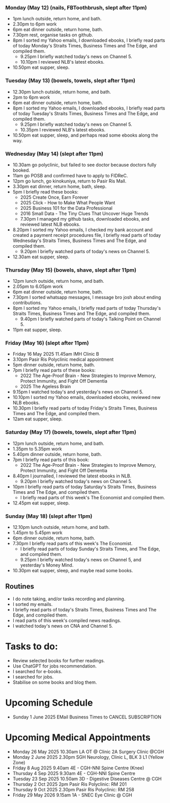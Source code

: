 ### Monday (May 12) (nails, FBToothbrush, slept after 11pm)
- 1pm lunch outside, return home, and bath.
- 2.30pm to 6pm work
- 6pm eat dinner outside, return home, bath.
- 7.30pm rest, organise tasks on github.
- 8pm I sorted my Yahoo emails, I downloaded ebooks, I briefly read parts of today Monday's Straits Times, Business Times and The Edge, and compiled them.
    - 9.25pm I briefly watched today's news on Channel 5.
    - 10.10pm I reviewed NLB's latest ebooks.
- 10.50pm eat supper, sleep.

### Tuesday (May 13) (bowels, towels, slept after 11pm)
- 12.30pm lunch outside, return home, and bath.
- 2pm to 6pm work
- 6pm eat dinner outside, return home, bath.
- 8pm I sorted my Yahoo emails, I downloaded ebooks, I briefly read parts of today Tuesday's Straits Times, Business Times and The Edge, and compiled them.
    - 9.25pm I briefly watched today's news on Channel 5.
    - 10.35pm I reviewed NLB's latest ebooks.
- 10.50pm eat supper, sleep, and perhaps read some ebooks along the way.

### Wednesday (May 14) (slept after 11pm)
- 10.30am go polyclinic, but failed to see doctor because doctors fully booked.
- 11am go POSB and confirmed have to apply to FIDReC.
- 12pm go lunch, go kinokuniya, return to Pasir Ris Mall.
- 3.30pm eat dinner, return home, bath, sleep.
- 5pm I briefly read these books:
    - 2025 Create Once, Earn Forever
    - 2025 Click - How to Make What People Want
    - 2025 Business 101 for the Data Professional
    - 2016 Small Data - The Tiny Clues That Uncover Huge Trends
    - 7.30pm I managed my github tasks, downloaded ebooks, and reviewed latest NLB ebooks.
- 8.20pm I sorted my Yahoo emails, I checked my bank account and created a payment receipt procedures file, I briefly read parts of today Wednesday's Straits Times, Business Times and The Edge, and compiled them.
    - 9.20pm I briefly watched parts of today's news on Channel 5.
- 12.30am eat supper, sleep.

### Thursday (May 15) (bowels, shave, slept after 11pm)
- 12pm lunch outside, return home, and bath.
- 2.05pm to 6.05pm work
- 6pm eat dinner outside, return home, bath.
- 7.30pm I sorted whatsapp messages, I message bro josh about ending contributions.
- 8pm I sorted my Yahoo emails, I briefly read parts of today Thursday's Straits Times, Business Times and The Edge, and compiled them.
    - 9.40pm I briefly watched parts of today's Talking Point on Channel 5.
- 11pm eat supper, sleep.

### Friday (May 16) (slept after 11pm)
- Friday 16 May 2025 11.45am IMH Clinic B
- 3.10pm Pasir Ris Polyclinic medical appointment
- 5pm dinner outside, return home, bath.
- 7pm I briefly read parts of these books:
    - 2022 The Age-Proof Brain - New Strategies to Improve Memory, Protect Immunity, and Fight Off Dementia
    - 2025 The Ageless Brain
- 9.15pm I watched today's and yesterday's news on Channel 5.
- 10.10pm I sorted my Yahoo emails, downloaded ebooks, reviewed new NLB ebooks.
- 10.30pm I briefly read parts of today Friday's Straits Times, Business Times and The Edge, and compiled them.
- 12am eat supper, sleep.

### Saturday (May 17) (bowels, towels, slept after 11pm)
- 12pm lunch outside, return home, and bath.
- 1.35pm to 5.35pm work
- 5.40pm dinner outside, return home, bath.
- 7pm I briefly read parts of this book:
    - 2022 The Age-Proof Brain - New Strategies to Improve Memory, Protect Immunity, and Fight Off Dementia
- 8.40pm I journalled, I reviewed the latest ebooks in NLB.
    - 9.20pm I briefly watched today's news on Channel 5.
- 10pm I briefly read parts of today Saturday's Straits Times, Business Times and The Edge, and compiled them.
    - I briefly read parts of this week's The Economist and compiled them.
- 12.45pm eat supper, sleep.

### Sunday (May 18) (slept after 11pm)
- 12.10pm lunch outside, return home, and bath.
- 1.45pm to 5.45pm work
- 6pm dinner outside, return home, bath.
- 7.30pm I briefly read parts of this week's The Economist.
    - I briefly read parts of today Sunday's Straits Times, and The Edge, and compiled them.
    - 9.25pm I briefly watched today's news on Channel 5, and yesterday's Money Mind.
- 10.30pm eat supper, sleep, and maybe read some books.



## Routines
- I do note taking, and/or tasks recording and planning.
- I sorted my emails.
- I briefly read parts of today's Straits Times, Business Times and The Edge, and compiled them.
- I read parts of this week's compiled news readings.
- I watched today's news on CNA and Channel 5.

# Tasks to do:
- Review selected books for further readings.
- Use ChatGPT for jobs recommendation.
- I searched for e-books.
- I searched for jobs.
- Stabilise on some books and blog them.

# Upcoming Schedule
- Sunday 1 June 2025 EMail Business Times to CANCEL SUBSCRIPTION

# Upcoming Medical Appointments
- Monday 26 May 2025 10.30am LA OT @ Clinic 2A Surgery Clinic @CGH
- Monday 2 June 2025 2.30pm SGH Neurology, Clinic L, BLK 3 L1 (Yellow Zone)
- Friday 8 Aug 2025 9.40am 4E - CGH-NNI Spine Centre (Knee)
- Thursday 4 Sep 2025 9.30am 4E - CGH-NNI Spine Centre
- Tuesday 23 Sep 2025 10.50am 3D - Digestive Diseases Centre @ CGH
- Thursday 2 Oct 2025 2pm Pasir Ris Polyclinic: RM 201
- Thursday 9 Oct 2025 2.30pm Pasir Ris Polyclinic: RM 258
- Friday 29 May 2026 9.15am 1A - SNEC Eye Clinic @ CGH
